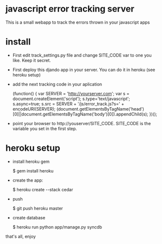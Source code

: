 
javascript error tracking server
================================

This is a small webapp to track the errors thrown in your javascript apps

install
======

- First edit track_settings.py file and change SITE_CODE var to one you like. Keep it secret.

- First deploy this djando app in your server. You can do it in heroku (see heroku setup)
- add the next tracking code in your aplication

    (function() {
        var SERVER = 'http://yourserver.com';
        var s = document.createElement('script');
        s.type='text/javascript';
        s.async=true;
        s.src = SERVER + '/js/error_track.js?s=' + encodeURI(SERVER);
        (document.getElementsByTagName('head')[0]||document.getElementsByTagName('body')[0]).appendChild(s);
    })();

- point your browser to http://youserver/SITE_CODE. SITE_CODE is the variable you set in the first step.


heroku setup
============

- install heroku gem 
    
    $ gem install heroku

- create the app:

    $ heroku create --stack cedar

- push 
    
    $ git push heroku master

- create database
    
    $ heroku run python app/manage.py syncdb


that's all, enjoy
